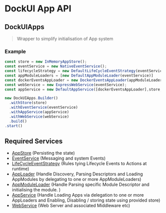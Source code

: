 # DockUI App API

## DockUIApps

  > Wrapper to simplify initialisation of App system

### Example

```javascript
const store = new InMemoryAppStore();
const eventService = new NativeEventService();
const lifecycleStrategy = new DefaultLifeCycleEventStrategy(eventService, store);
const appModuleLoaders = [new DefaultAppModuleLoader(eventService)]
const dockerEventsAppLoader = new DockerEventsAppLoader(appModuleLoaders, eventService);
const webService = new ExpressWebService(eventService);
const appService = new DefaultAppService([dockerEventsAppLoader],store,lifecycleStrategy,eventService);

new DockUIApps.Builder()
  .withStore(store)
  .withEventService(eventService)
  .withAppService(appService)
  .withWebService(webService)
  .build()
.start()
```

## Required Services

* [AppStore](../store/README.md) (Persisting the state)
* [EventService](../events/README.md) (Messaging and system Events)
* [LifeCycleEventStrategy](../events/README.md) (Rules tying Lifecycle Events to Actions at runtime)
* [AppLoader](../app/loader/README.md) (Handle Discovery, Parsing Descriptors and Loading AppModules by delegating to one or more AppModuleLoaders)
* [AppModuleLoader](../app/loader/README.md) (Handle Parsing specific Module Descriptor and initialising the module. )
* [AppService](../app/service/README.md) (Handle Loading Apps via delegation to one or more AppLoaders and Enabling, Disabling / storing state using provided store)
* [WebService](../web/README.md) (Web Server and associated Middleware etc)
